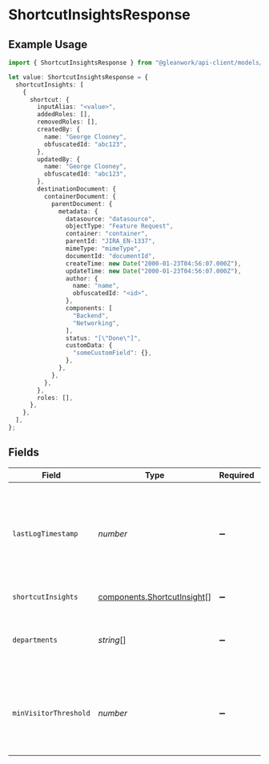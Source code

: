 # ShortcutInsightsResponse

## Example Usage

```typescript
import { ShortcutInsightsResponse } from "@gleanwork/api-client/models/components";

let value: ShortcutInsightsResponse = {
  shortcutInsights: [
    {
      shortcut: {
        inputAlias: "<value>",
        addedRoles: [],
        removedRoles: [],
        createdBy: {
          name: "George Clooney",
          obfuscatedId: "abc123",
        },
        updatedBy: {
          name: "George Clooney",
          obfuscatedId: "abc123",
        },
        destinationDocument: {
          containerDocument: {
            parentDocument: {
              metadata: {
                datasource: "datasource",
                objectType: "Feature Request",
                container: "container",
                parentId: "JIRA_EN-1337",
                mimeType: "mimeType",
                documentId: "documentId",
                createTime: new Date("2000-01-23T04:56:07.000Z"),
                updateTime: new Date("2000-01-23T04:56:07.000Z"),
                author: {
                  name: "name",
                  obfuscatedId: "<id>",
                },
                components: [
                  "Backend",
                  "Networking",
                ],
                status: "[\"Done\"]",
                customData: {
                  "someCustomField": {},
                },
              },
            },
          },
        },
        roles: [],
      },
    },
  ],
};
```

## Fields

| Field                                                                                            | Type                                                                                             | Required                                                                                         | Description                                                                                      |
| ------------------------------------------------------------------------------------------------ | ------------------------------------------------------------------------------------------------ | ------------------------------------------------------------------------------------------------ | ------------------------------------------------------------------------------------------------ |
| `lastLogTimestamp`                                                                               | *number*                                                                                         | :heavy_minus_sign:                                                                               | Unix timestamp of the last activity processed to make the response (in seconds since epoch UTC). |
| `shortcutInsights`                                                                               | [components.ShortcutInsight](../../models/components/shortcutinsight.md)[]                       | :heavy_minus_sign:                                                                               | Insights for shortcuts.                                                                          |
| `departments`                                                                                    | *string*[]                                                                                       | :heavy_minus_sign:                                                                               | list of departments applicable for shortcuts tab.                                                |
| `minVisitorThreshold`                                                                            | *number*                                                                                         | :heavy_minus_sign:                                                                               | Min threshold in number of visitors while populating results, otherwise 0.                       |